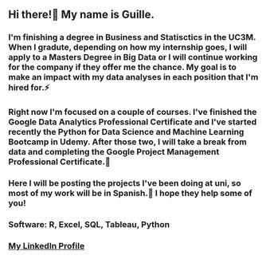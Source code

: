 ## Hi there!👋 My name is Guille.

### I'm finishing a degree in Business and Statisctics in the UC3M. When I gradute, depending on how my internship goes, I will apply to a Masters Degree in Big Data or I will continue working for the company if they offer me the chance. My goal is to make an impact with my data analyses in each position that I'm hired for.⚡

### Right now I'm focused on a couple of courses. I've finished the Google Data Analytics Professional Certificate and I've started recently the Python for Data Science and Machine Learning Bootcamp in Udemy. After those two, I will take a break from data and completing the Google Project Management Professional Certificate.🌱

### Here I will be posting the projects I've been doing at uni, so most of my work will be in Spanish.📕 I hope they help some of you!

### Software: R, Excel, SQL, Tableau, Python

### [My LinkedIn Profile](https://linkedin.com/in/guille-palomo)



